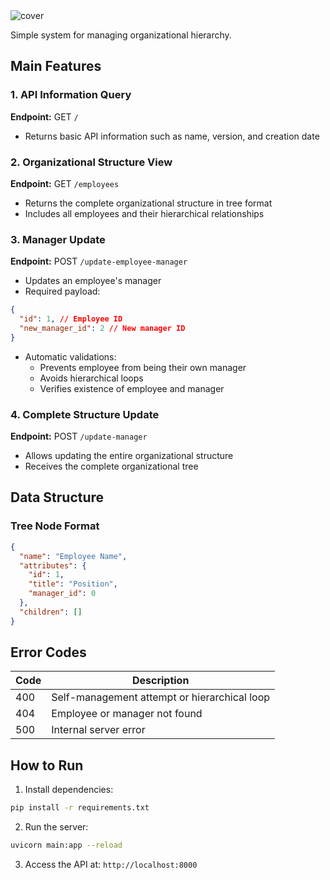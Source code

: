 <img src="https://res.cloudinary.com/dnqiosdb6/image/upload/v1739812292/organi-flow-api-cover_sqymud.png" alt="cover">

Simple system for managing organizational hierarchy.

## Main Features

### 1. API Information Query

**Endpoint:** GET `/`

- Returns basic API information such as name, version, and creation date

### 2. Organizational Structure View

**Endpoint:** GET `/employees`

- Returns the complete organizational structure in tree format
- Includes all employees and their hierarchical relationships

### 3. Manager Update

**Endpoint:** POST `/update-employee-manager`

- Updates an employee's manager
- Required payload:

```json
{
  "id": 1, // Employee ID
  "new_manager_id": 2 // New manager ID
}
```

- Automatic validations:
  - Prevents employee from being their own manager
  - Avoids hierarchical loops
  - Verifies existence of employee and manager

### 4. Complete Structure Update

**Endpoint:** POST `/update-manager`

- Allows updating the entire organizational structure
- Receives the complete organizational tree

## Data Structure

### Tree Node Format

```json
{
  "name": "Employee Name",
  "attributes": {
    "id": 1,
    "title": "Position",
    "manager_id": 0
  },
  "children": []
}
```

## Error Codes

| Code | Description                                  |
| ---- | -------------------------------------------- |
| 400  | Self-management attempt or hierarchical loop |
| 404  | Employee or manager not found                |
| 500  | Internal server error                        |

## How to Run

1. Install dependencies:

```bash
pip install -r requirements.txt
```

2. Run the server:

```bash
uvicorn main:app --reload
```

3. Access the API at: `http://localhost:8000`
